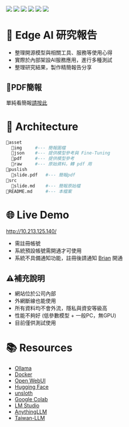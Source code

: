 ﻿![](https://img.shields.io/badge/SGS-OAD-orange) 
![](https://img.shields.io/badge/proj-Edge--AI--Research-purple) 
![](https://img.shields.io/badge/api-OpenAI-412991?logo=openai) 
![](https://img.shields.io/badge/vc-Gitea-609531?logo=gitea)
![](https://img.shields.io/badge/vc-GitHub-181717?logo=github)
![](https://img.shields.io/badge/vm-Docker-2496ED?logo=docker)

# 🤖 Edge AI 研究報告

- 整理開源模型與相關工具、服務等使用心得
- 實際於內部架設AI服務應用，進行多種測試
- 整理研究結果，製作精簡報告分享

## 📝PDF簡報

單純看簡報[請按此](publish/slide.pdf)

# 📂 Architecture

```sh
📁asset
  📁img     #--- 簡報圖檔
  📁json    #--- 提供模型參考與 Fine-Tuning
  📁pdf     #--- 提供模型參考
  📁raw     #--- 原始資料，轉 pdf 用
📁puslish
  📄slide.pdf   #--- 簡報pdf
📁src
  📄slide.md    #--- 簡報原始檔
📄README.md     #--- 本檔案

```

# 🌐 Live Demo

http://10.213.125.140/

- 需註冊帳號
- 系統預設帳號需開通才可使用
- 系統不具備通知功能，註冊後請通知 [Brian](mailto:brian.li@sgs.com) 開通

## ⚠️補充說明
- 網站位於公司內部
- 外網斷線也能使用
- 所有資料均不會外流，隱私與資安等級高
- 性能不夠好 (低參數模型 + 一般PC，無GPU)
- 目前僅供測試使用

# 📚 Resources

- [Ollama](https://ollama.com/)
- [Docker](https://www.docker.com/)
- [Open WebUI](https://github.com/open-webui/open-webui)
- [Hugging Face](https://huggingface.co/)
- [unsloth](https://unsloth.ai/)
- [Google Colab](https://colab.research.google.com/?hl=zh-tw)
- [LM Studio](https://lmstudio.ai/)
- [AnythingLLM](https://useanything.com/)
- [Taiwan-LLM](https://github.com/MiuLab/Taiwan-LLM)